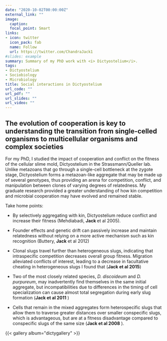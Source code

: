 ```yaml
---
date: "2020-10-02T00:00:00Z"
external_link: ""
image:
  caption: 
  focal_point: Smart
links:
- icon: twitter
  icon_pack: fab
  name: Follow
  url: https://twitter.com/ChandraJack1
#slides: example
summary: Summary of my PhD work with <i> Dictyostelium</i>.
tags:
- Dictyostelium
- Sociobiology
- Microbiology
title: Social interactions in Dictyostelium
url_code: ""
url_pdf: ""
url_slides: ""
url_video: ""
---
```


## The evolution of cooperation is key to understanding the transition from single-celled organisms to multicellular organisms and complex societies 


For my PhD, I studied the impact of cooperation and conflict on the fitness of the cellular slime mold, Dictyostelium in the Strassmann/Queller lab. Unlike metazoans that go through a single-cell bottleneck at the zygote stage, Dictyostelium forms a metazoan-like aggregate that may be made up of several genotypes, thus providing an arena for competition, conflict, and manipulation between clones of varying degrees of relatedness. My graduate research provided a greater understanding of how kin competition and microbial cooperation may have evolved and remained stable.

Take home points:
- By selectively aggregating with kin, Dictyostelium reduce conflict and increase their fitness (Mehdiabadi, <b> Jack </b> et al 2005). 

- Founder effects and genetic drift can passively increase and maintain relatedness without relying on a more active mechanism such as kin recognition (Buttery, <b>Jack</b> et al 2012)

- Clonal slugs travel further than heterogeneous slugs, indicating that intraspecific competition decreases overall group fitness. Migration alleviated conflicts of interest, leading to a decrease in facultative cheating in heterogeneous slugs I found that  (<b>Jack et al 2015</b>)

- Two of the most closely related species, <i>D. discoideum</i> and <i>D. purpureum</i>, may inadvertently find themselves in the same initial aggregate, but incompatibilities due to differences in the timing of cell specialization can cause almost total segregation during early slug formation (<b>Jack et al 2011</b> )

- Cells that remain in the mixed aggregates form heterospecific slugs that allow them to traverse greater distances over smaller conspecific slugs, which is advantageous, but are at a fitness disadvantage compared to conspecific slugs of the same size (<b>Jack et al 2008</b> ).

{{< gallery album="dictygallery" >}}